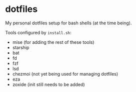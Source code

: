 # dotfiles

My personal dotfiles setup for bash shells (at the time being).

Tools configured by `install.sh`:

- mise (for adding the rest of these tools)
- starship
- bat
- fd
- fzf
- lsd
- chezmoi (not yet being used for managing dotfiles)
- eza
- zoxide (init still needs to be added)